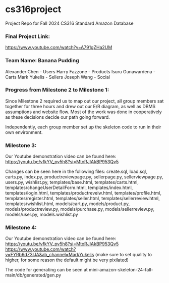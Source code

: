# cs316project
Project Repo for Fall 2024 CS316
Standard Amazon Database

### Final Project Link:
https://www.youtube.com/watch?v=A791gZHa2UM

### Team Name: Banana Pudding
Alexander Chen - Users
Harry Fazzone - Products
Isuru Gunawardena - Carts
Mark Yukelis - Sellers
Joseph Wang - Social

### Progress from Milestone 2 to Milestone 1:
Since Milestone 2 required us to map out our project, all group members sat together for three hours and drew out our E/R diagram, as well as DBMS assumptions and website flow. Most of the work was done in cooperatively as these decisions decide our path going forward. 

Independently, each group member set up the skeleton code to run in their own environment. 

### Milestone 3: 
Our Youtube demonstration video can be found here: https://youtu.be/vfkYV_pv5h8?si=MtoRJIAkBP953Qv5


Changes can be seen here in the following files: create.sql, load.sql, carts.py, index.py, productreviewpage.py, sellerpage.py, sellerviewpage.py, users.py, wishlist.py, templates/base.html, templates/carts.html, templates/changeUserDetailForm.html, templates/index.html, templates/login.html, templates/productreveiw.html, templates/profile.html, templates/register.html, templates/seller.html, templates/sellerreview.html, templates/wishlist.html, models/cart.py, models/product.py, models/productreview.py, models/purchase.py, models/sellerreview.py, models/user.py, models.wishlist.py

### Milestone 4: 
Our Youtube demonstration video can be found here: https://youtu.be/vfkYV_pv5h8?si=MtoRJIAkBP953Qv5
https://www.youtube.com/watch?v=FYRb6dZ3lJA&ab_channel=MarkYukelis (make sure to set quality to higher, for some reason the default might be very pixilated)

The code for generating can be seen at mini-amazon-skeleton-24-fall-main/db/generated/gen.py






